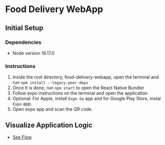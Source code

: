 # Food Delivery WebApp
## Initial Setup
### Dependencies
- Node version 16.17.0
### Instructions
1. Inside the root directory, food-delivery-webapp, open the terminal and run `npm install --legacy-peer-deps`
2. Once It is done, run `npm start` to open the React Native Bundler
3. Follow expo instructions on the terminal and open the application
4. Optional: For Apple, install `Expo Go` app and for Google Play Store, instal `Expo` app.
4. Open expo app and scan the QR code.
## Visualize Application Logic
- [See Flow](https://stately.ai/registry/editor/ed2a7159-2b77-4113-a593-ff67e25f62b1?machineId=5ef9ce9a-90a4-4809-8d3a-eecec92ebc1a)
